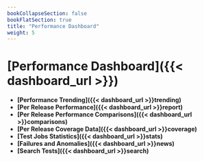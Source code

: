 ```yaml
---
bookCollapseSection: false
bookFlatSection: true
title: "Performance Dashboard"
weight: 5
---
```


# [Performance Dashboard]({{< dashboard_url >}})
- **[Performance Trending]({{< dashboard_url >}}trending)**
- **[Per Release Performance]({{< dashboard_url >}}report)**
- **[Per Release Performance Comparisons]({{< dashboard_url >}}comparisons)**
- **[Per Release Coverage Data]({{< dashboard_url >}}coverage)**
- **[Test Jobs Statistics]({{< dashboard_url >}}stats)**
- **[Failures and Anomalies]({{< dashboard_url >}}news)**
- **[Search Tests]({{< dashboard_url >}}search)**
